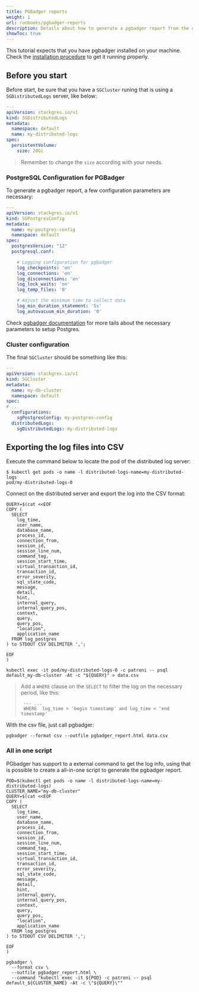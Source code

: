 ```yaml
---
title: PGBadger reports
weight: 1
url: runbooks/pgbadger-reports
description: Details about how to generate a pgbadger report from the distributed logs server.
showToc: true
---
```


This tutorial expects that you have pgbadger installed on your machine. Check the [installation procedure](http://pgbadger.darold.net/documentation.html#INSTALLATION) to get it running properly.

## Before you start

Before start, be sure that you have a `SGCluster` runing that is using a `SGDistributedLogs` server, like below:

```yaml
---
apiVersion: stackgres.io/v1
kind: SGDistributedLogs
metadata:
  namespace: default
  name: my-distributed-logs
spec:
  persistentVolume:
    size: 20Gi
```
> Remember to change the `size` according with your needs.


### PostgreSQL Configuration for PGBadger

To generate a pgbadger report, a few configuration parameters are necessary:

```yaml
---
apiVersion: stackgres.io/v1
kind: SGPostgresConfig
metadata:
  name: my-postgres-config
  namespace: default
spec:
  postgresVersion: "12"
  postgresql.conf:

    # Logging configuration for pgbadger
    log_checkpoints: 'on'
    log_connections: 'on'
    log_disconnections: 'on'
    log_lock_waits: 'on'
    log_temp_files: '0'

    # Adjust the minimum time to collect data
    log_min_duration_statement: '5s'
    log_autovacuum_min_duration: '0'
```

Check [pgbadger documentation](http://pgbadger.darold.net/documentation.html#POSTGRESQL-CONFIGURATION) for more tails about the necessary parameters to setup Postgres.

### Cluster configuration

The final `SGCluster` should be something like this:

```yaml
---
apiVersion: stackgres.io/v1
kind: SGCluster
metadata:
  name: my-db-cluster
  namespace: default
spec:
# ...
  configurations:
    sgPostgresConfig: my-postgres-config
  distributedLogs: 
    sgDistributedLogs: my-distributed-logs
```

## Exporting the log files into CSV

Execute the command below to locate the pod of the distributed log server:

```
$ kubectl get pods -o name -l distributed-logs-name=my-distributed-logs 
pod/my-distributed-logs-0
```

Connect on the distributed server and export the log into the CSV format:

```
QUERY=$(cat <<EOF
COPY (
  SELECT 
    log_time, 
    user_name,
    database_name,
    process_id,
    connection_from,
    session_id,
    session_line_num,
    command_tag,
    session_start_time,
    virtual_transaction_id,
    transaction_id,
    error_severity,
    sql_state_code,
    message,
    detail,
    hint,
    internal_query,
    internal_query_pos,
    context,
    query,
    query_pos,
    "location",
    application_name 
  FROM log_postgres 
) to STDOUT CSV DELIMITER ',';

EOF
)

kubectl exec -it pod/my-distributed-logs-0 -c patroni -- psql default_my-db-cluster -At -c "${QUERY}" > data.csv
```
> Add a `WHERE` clause on the `SELECT` to filter the log on the necessary period, like this:
>
> ```
>  --- ...
>  WHERE  log_time > 'begin timestamp' and log_time < 'end timestamp'
> ```

With the csv file, just call pgbadger:

```
pgbadger --format csv --outfile pgbadger_report.html data.csv
```

### All in one script

PGbadger has support to a external command to get the log info, using that is possible to create a all-in-one script to generate the pgbadger report.

```
POD=$(kubectl get pods -o name -l distributed-logs-name=my-distributed-logs)
CLUSTER_NAME="my-db-cluster"
QUERY=$(cat <<EOF
COPY (
  SELECT 
    log_time, 
    user_name,
    database_name,
    process_id,
    connection_from,
    session_id,
    session_line_num,
    command_tag,
    session_start_time,
    virtual_transaction_id,
    transaction_id,
    error_severity,
    sql_state_code,
    message,
    detail,
    hint,
    internal_query,
    internal_query_pos,
    context,
    query,
    query_pos,
    "location",
    application_name 
  FROM log_postgres 
) to STDOUT CSV DELIMITER ',';

EOF
)

pgbadger \
  --format csv \
  --outfile pgbadger_report.html \
  --command "kubectl exec -it ${POD} -c patroni -- psql default_${CLUSTER_NAME} -At -c \"${QUERY}\""
```
